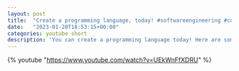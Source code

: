 ```yaml
---
layout: post
title:  "Create a programming language, today! #softwareengineering #coding"
date:   "2023-01-20T18:53:15+00:00"
categories: youtube short
description: 'You can create a programming language today! Here are some tips to get you started.'
---
```

{% youtube  "https://www.youtube.com/watch?v=UEkWnFfXDRU" %}
<br />

